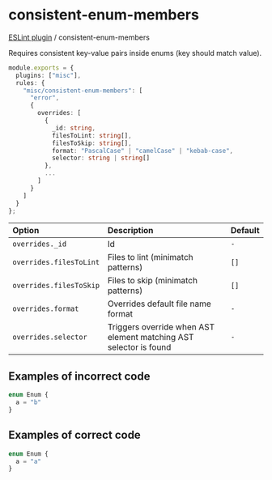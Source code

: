 # consistent-enum-members

[ESLint plugin](https://iliubinskii.github.io/eslint-plugin-misc/) / consistent-enum-members

Requires consistent key-value pairs inside enums (key should match value).

```ts
module.exports = {
  plugins: ["misc"],
  rules: {
    "misc/consistent-enum-members": [
      "error",
      {
        overrides: [
          {
            _id: string,
            filesToLint: string[],
            filesToSkip: string[],
            format: "PascalCase" | "camelCase" | "kebab-case",
            selector: string | string[]
          },
          ...
        ]
      }
    ]
  }
};
```

| Option | Description | Default |
| :----- | :----- | :----- |
| `overrides._id` | Id | `-` |
| `overrides.filesToLint` | Files to lint (minimatch patterns) | `[]` |
| `overrides.filesToSkip` | Files to skip (minimatch patterns) | `[]` |
| `overrides.format` | Overrides default file name format | `-` |
| `overrides.selector` | Triggers override when AST element matching AST selector is found | `-` |

## Examples of incorrect code

```ts
enum Enum {
  a = "b"
}
```

## Examples of correct code

```ts
enum Enum {
  a = "a"
}
```